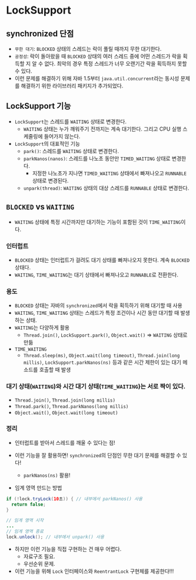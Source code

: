 # LockSupport

## synchronized 단점

- `무한 대기`: `BLOCKED` 상태의 스레드는 락이 풀릴 때까지 무한 대기한다.
- `공정성`: 락이 돌아왔을 때 `BLOCKED` 상태의 여러 스레드 중에 어떤 스레드가 락을 획득할 지 알 수 없다. 최악의 경우 특정 스레드가 너무 오랜기간 락을 획득하지 못할 수 있다.
- 이런 문제를 해결하기 위해 자바 1.5부터 `java.util.concurrent`라는 동시성 문제를 해결하기 위한 라이브러리 패키지가 추가되었다.

## LockSupport 기능

- `LockSupport`는 스레드를 `WAITING` 상태로 변경한다.
  - `WAITING` 상태는 누가 깨워주기 전까지는 계속 대기한다. 그리고 CPU 실행 스케줄링에 들어가지 않는다.
- `LockSupport`의 대표적인 기능
  - `park()`: 스레드를 `WAITING` 상태로 변경한다.
  - `parkNanos(nanos)`: 스레드를 나노초 동안만 `TIMED_WAITING` 상태로 변경한다.
    - 지정한 나노초가 지나면 `TIMED_WAITING` 상태에서 빠져나오고 `RUNNABLE` 상태로 변경된다.
  - `unpark(thread)`: `WAITING` 상태의 대상 스레드를 `RUNNABLE` 상태로 변경한다.

## `BLOCKED` vs `WAITING`

- `WAITING` 상태에 특정 시간까지만 대기하는 기능이 포함된 것이 `TIME_WAITING`이다.

### 인터럽트

- `BLOCKED` 상태는 인터럽트가 걸려도 대기 상태를 빠져나오지 못한다. 계속 `BLOCKED` 상태다.
- `WAITING`, `TIME_WAITING`는 대기 상태에서 빠져나오고 `RUNNABLE`로 전환한다.

### 용도

- `BLOCKED` 상태는 자바의 `synchronized`에서 락을 획득하기 위해 대기할 때 사용
- `WAITING`, `TIME_WAITING` 상태는 스레드가 특정 조건이나 시간 동안 대기할 때 발생하는 상태.
- `WAITING`는 다양하게 활용
  - `Thread.join()`, `LockSupport.park()`, `Object.wait()` => `WAITING` 상태로 만듦
- `TIME_WAITING`
  - `Thread.sleep(ms)`, `Object.wait(long timeout)`, `Thread.join(long millis)`, `LockSupport.parkNanos(ns)` 등과 같은 시간 제한이 있는 대기 메소드를 호출할 때 발생

### 대기 상태(`WAITING`)와 시간 대기 상태(`TIME_WAITING`)는 서로 짝이 있다.

- `Thread.join()`, `Thread.join(long millis)`
- `Thread.park()`, `Thread.parkNanos(long millis)`
- `Object.wait()`, `Object.wait(long timeout)`

### 정리

- 인터럽트를 받아서 스레드를 깨울 수 있다는 점!
- 이런 기능을 잘 활용하면! `synchronized`의 단점인 무한 대기 문제를 해결할 수 있다!
  - `parkNanos(ns)` 활용!

- 임계 영역 만드는 방법

```java
if (!lock.tryLock(10초)) { // 내부에서 parkNanos() 사용
  return false;
}

// 임계 영역 시작
...
// 임계 영역 종료
lock.unlock(); // 내부에서 unpark() 사용
```

- 하지만 이런 기능을 직접 구현하는 건 매우 어렵다.
  - 자료구조 필요.
  - 우선순위 문제.
- 이런 기능을 위해 `Lock` 인터페이스와 `ReentrantLock` 구현체를 제공한다!!!

